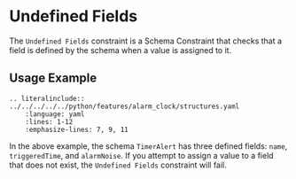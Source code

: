 # Undefined Fields
The `Undefined Fields` constraint is a Schema Constraint that checks that a field is defined by the schema when a value is assigned to it.

## Usage Example
```{eval-rst}
.. literalinclude:: ../../../../../python/features/alarm_clock/structures.yaml
    :language: yaml
    :lines: 1-12
    :emphasize-lines: 7, 9, 11
```

In the above example, the schema `TimerAlert` has three defined fields: `name`, `triggeredTime`, and `alarmNoise`.  If you attempt to assign a value to a field that does not exist, the `Undefined Fields` constraint will fail.
